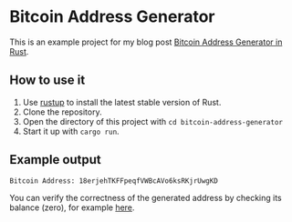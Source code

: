 # Bitcoin Address Generator

This is an example project for my blog post [Bitcoin Address Generator in Rust](https://medium.com/@jannden/6326564474b7).

## How to use it

1. Use [rustup](https://rustup.rs/) to install the latest stable version of Rust.
2. Clone the repository.
3. Open the directory of this project with `cd bitcoin-address-generator`
4. Start it up with `cargo run`.

## Example output

```shell
Bitcoin Address: 18erjehTKFFpeqfVWBcAVo6ksRKjrUwgKD
```

You can verify the correctness of the generated address by checking its balance (zero), for example [here](https://btcscan.org/).